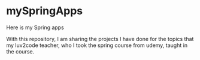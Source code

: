 # mySpringApps
Here is my Spring apps

With this repository, I am sharing the projects I have done for the topics that my luv2code teacher, who I took the spring course from udemy, taught in the course.
